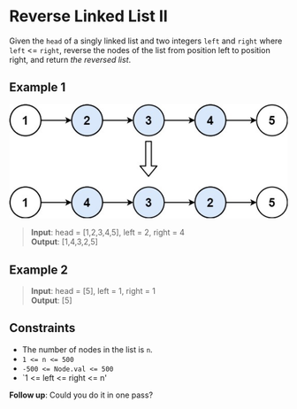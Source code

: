 # Reverse Linked List II

Given the `head` of a singly linked list and two integers `left` and `right` where `left` <= `right`, reverse the nodes of the list from position left to position right, and return _the reversed list_.

## Example 1

![example1](assets/rev2ex2.jpg)

> **Input**: head = [1,2,3,4,5], left = 2, right = 4  
> **Output**: [1,4,3,2,5]  

## Example 2

> **Input**: head = [5], left = 1, right = 1  
> **Output**: [5]

## Constraints

- The number of nodes in the list is `n`.
- `1 <= n <= 500`
- `-500 <= Node.val <= 500`
- `1 <= left <= right <= n'

**Follow up**: Could you do it in one pass?
